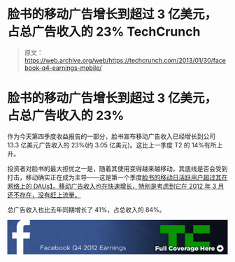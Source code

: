 # 脸书的移动广告增长到超过 3 亿美元，占总广告收入的 23% TechCrunch

> 原文：<https://web.archive.org/web/https://techcrunch.com/2013/01/30/facebook-q4-earnings-mobile/>

# 脸书的移动广告增长到超过 3 亿美元，占总广告收入的 23%

作为今天第四季度收益报告的一部分，脸书宣布移动广告收入已经增长到公司 13.3 亿美元广告收入的 23%(约 3.05 亿美元)。这比上一季度 T2 的 14%有所上升。

投资者对脸书的最大担忧之一是，随着其使用变得越来越移动，其底线是否会受到打击，移动确实正在成为主导——这是第一个季度[脸书的移动日活跃用户超过其在网络上的 DAUs】。移动广告收入也在快速增长，特别是考虑到它在 2012 年 3 月还不存在，没有赶上流量。](https://web.archive.org/web/20221207100101/https://beta.techcrunch.com/2013/01/30/for-the-first-time-facebook-mobile-daus-exceeded-web-daus-in-q4-2012/)

总广告收入也比去年同期增长了 41%，占总收入的 84%。

[![Facebook Q4 2012 Earnings](img/99ef8407b5859584fb992c7af0b8f2ca.png "Facebook Q4 2012 Earnings")](https://web.archive.org/web/20221207100101/http://www.beta.techcrunch.com/tag/fb12q4)